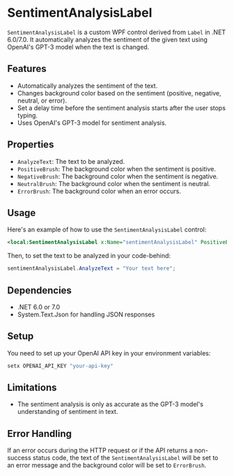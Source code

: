 ﻿
# SentimentAnalysisLabel

`SentimentAnalysisLabel` is a custom WPF control derived from `Label` in .NET 6.0/7.0. It automatically analyzes the sentiment of the given text using OpenAI's GPT-3 model when the text is changed.

## Features

- Automatically analyzes the sentiment of the text.
- Changes background color based on the sentiment (positive, negative, neutral, or error).
- Set a delay time before the sentiment analysis starts after the user stops typing.
- Uses OpenAI's GPT-3 model for sentiment analysis.

## Properties

- `AnalyzeText`: The text to be analyzed.
- `PositiveBrush`: The background color when the sentiment is positive.
- `NegativeBrush`: The background color when the sentiment is negative.
- `NeutralBrush`: The background color when the sentiment is neutral.
- `ErrorBrush`: The background color when an error occurs.

## Usage

Here's an example of how to use the `SentimentAnalysisLabel` control:

```xml
<local:SentimentAnalysisLabel x:Name="sentimentAnalysisLabel" PositiveBrush="LightGreen" NegativeBrush="LightCoral" NeutralBrush="LightGray" ErrorBrush="LightSalmon" />
```

Then, to set the text to be analyzed in your code-behind:

```csharp
sentimentAnalysisLabel.AnalyzeText = "Your text here";
```

## Dependencies

- .NET 6.0 or 7.0
- System.Text.Json for handling JSON responses

## Setup

You need to set up your OpenAI API key in your environment variables:

```sh
setx OPENAI_API_KEY "your-api-key"
```

## Limitations

- The sentiment analysis is only as accurate as the GPT-3 model's understanding of sentiment in text.

## Error Handling

If an error occurs during the HTTP request or if the API returns a non-success status code, the text of the `SentimentAnalysisLabel` will be set to an error message and the background color will be set to `ErrorBrush`.
